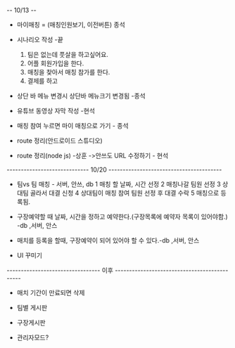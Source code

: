 -- 10/13 --

* 마이매칭 = (매칭인원보기, 이전버튼) 종석
* 시나리오 작성 -끝
  1. 팀은 없는데 풋살을 하고싶어요.
  2. 어플 회원가입을 한다.
  3. 매칭을 찾아서 매칭 참가를 한다.
  4. 결제를 하고 

* 상단 바 메뉴 변경시 상단바 메뉴크기 변경됨 -종석

* 유튜브 동영상 자막 작성 -현석

* 매칭 참여 누르면 마이 매칭으로 가기 - 종석

* route 정리(안드로이드 스튜디오) 

* route 정리(node js) -상훈
 ->안쓰도 URL 수정하기 - 현석
 
----------------------------- 10/20 ----------------------------------------

* 팀vs 팀 매칭 - 서버, 안쓰, db
  1 매칭 할 날짜, 시간 선정
  2 매칭나갈 팀원 선정 
  3 상대팀 골라서 대결 신청
  4 상대팀이 매칭 참여 팀원 선정 후 대결 수락
  5 매칭으로 등록됨.
  
* 구장예약할 때 날짜, 시간을 정하고 예약한다.(구장목록에 예약자 목록이 있어야함.)  -db ,서버, 안스

* 매치를 등록을 할때, 구장예약이 되어 있어야 할 수 있다.-db ,서버, 안스

* UI 꾸미기

--------------------------------- 이후 ---------------------------------------------

* 매치 기간이 만료되면 삭제

* 팀별 게시판

* 구장게시판

* 관리자모드?
